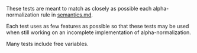 These tests are meant to match as closely as possible each alpha-normalization
rule in [semantics.md](../../../../standard/semantics.md).

Each test uses as few features as possible so that these tests may be used
when still working on an incomplete implementation of alpha-normalization.

Many tests include free variables.
